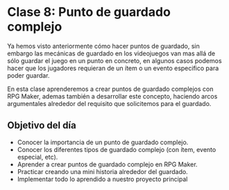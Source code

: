# Clase 8: Punto de guardado complejo

Ya hemos visto anteriormente cómo hacer puntos de guardado, sin embargo las mecánicas de guardado en los videojuegos van mas allá de sólo guardar el juego en un punto en concreto, en algunos casos podemos hacer que los jugadores requieran de un ítem o un evento especifico para poder guardar.

En esta clase aprenderemos a crear puntos de guardado complejos con RPG Maker, ademas también a desarrollar este concepto, haciendo arcos argumentales alrededor del requisito que solicitemos para el guardado.

## Objetivo del día

- Conocer la importancia de un punto de guardado complejo.
- Conocer los diferentes tipos de guardado complejo (con ítem, evento especial, etc).
- Aprender a crear puntos de guardado complejo en RPG Maker.
- Practicar creando una mini historia alrededor del guardado.
- Implementar todo lo aprendido a nuestro proyecto principal